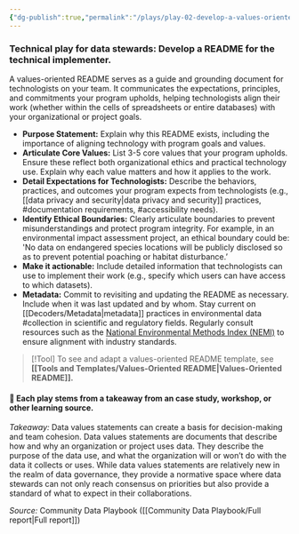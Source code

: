 ```yaml
---
{"dg-publish":true,"permalink":"/plays/play-02-develop-a-values-oriented-read-me-for-the-technical-implementer/","tags":["accessibility","documentation","collection"]}
---
```


### **Technical play for data stewards: Develop a README for the technical implementer.** 
A values-oriented README serves as a guide and grounding document for technologists on your team. It communicates the expectations, principles, and commitments your program upholds, helping technologists align their work (whether within the cells of spreadsheets or entire databases) with your organizational or project goals.
- **Purpose Statement:** Explain why this README exists, including the importance of aligning technology with program goals and values.
- **Articulate Core Values:** List 3-5 core values that your program upholds. Ensure these reflect both organizational ethics and practical technology use. Explain why each value matters and how it applies to the work.
- **Detail Expectations for Technologists:** Describe the behaviors, practices, and outcomes your program expects from technologists (e.g., [[data privacy and security\|data privacy and security]] practices, #documentation requirements, #accessibility needs).
- **Identify Ethical Boundaries:** Clearly articulate boundaries to prevent misunderstandings and protect program integrity. For example, in an environmental impact assessment project, an ethical boundary could be: 'No data on endangered species locations will be publicly disclosed so as to prevent potential poaching or habitat disturbance.’
- **Make it actionable:** Include detailed information that technologists can use to implement their work (e.g., specify which users can have access to which datasets).
- **Metadata:** Commit to revisiting and updating the README as necessary. Include when it was last updated and by whom. Stay current on [[Decoders/Metadata\|metadata]] practices in environmental data #collection in scientific and regulatory fields. Regularly consult resources such as the [National Environmental Methods Index (NEMI)](https://www.nemi.gov/home/) to ensure alignment with industry standards.

> [!Tool] 
> To see and adapt a values-oriented README template, see **[[Tools and Templates/Values-Oriented README\|Values-Oriented README]].** 


#### 🌱 Each play stems from a takeaway from an case study, workshop, or other learning source. 

*Takeaway:* Data values statements can create a basis for decision-making and team cohesion. 
Data values statements are documents that describe how and why an organization or project uses data. They describe the purpose of the data use, and what the organization will or won’t do with the data it collects or uses. While data values statements are relatively new in the realm of data governance, they provide a normative space where data stewards can not only reach consensus on priorities but also provide a standard of what to expect in their collaborations.

*Source:* Community Data Playbook ([[Community Data Playbook/Full report\|Full report]])